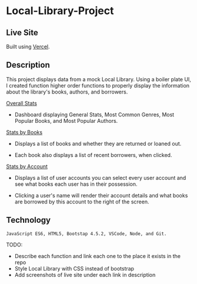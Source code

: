 # Local-Library-Project

## Live Site

Built using [Vercel](https://local-library-project-doj57c829-mariahcasciola.vercel.app/).

## Description

This project displays data from a mock Local Library. Using a boiler plate UI, I created function higher order functions to properly display the information about the library's books, authors, and borrowers.

[Overall Stats](https://local-library-project-doj57c829-mariahcasciola.vercel.app/index.html)

+ Dashboard displaying General Stats, Most Common Genres, Most Popular Books, and Most Popular Authors.

[Stats by Books](https://local-library-project-doj57c829-mariahcasciola.vercel.app/books.html)

+ Displays a list of books and whether they are returned or loaned out.

+ Each book also displays a list of recent borrowers, when clicked.

[Stats by Account](https://local-library-project-doj57c829-mariahcasciola.vercel.app/accounts.html)

+ Displays a list of user accounts you can select every user account and see what books each user has in their possession.

+ Clicking a user's name will render their account details and what books are borrowed by this account to the right of the screen.

## Technology

```
JavaScript ES6, HTML5, Bootstap 4.5.2, VSCode, Node, and Git.
```

TODO:

+ Describe each function and link each one to the place it exists in the repo
+ Style Local Library with CSS instead of bootstrap
+ Add screenshots of live site under each link in description
